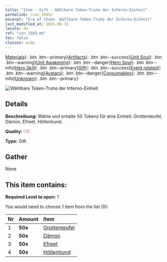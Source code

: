 ```yaml
---
title: "Item - Gift - Wählbare Token-Truhe der Inferno-Einheit"
permalink: /con_1583/
excerpt: "Era of Chaos  Wählbare Token-Truhe der Inferno-Einheit"
last_modified_at: 2021-06-15
locale: de
ref: "con_1583.md"
toc: false
classes: wide
---
```

 [Materials](/ItemsDE/){: .btn .btn--primary}[Artifacts](/ItemsDE/Artifacts/){: .btn .btn--success}[Unit Soul](/ItemsDE/UnitSoul/){: .btn .btn--warning}[Unit Awakening](/ItemsDE/UnitAwakening/){: .btn .btn--danger}[Hero Soul](/ItemsDE/HeroSoul/){: .btn .btn--info}[Hero Skill](/ItemsDE/HeroSkill/){: .btn .btn--primary}[Gift](/ItemsDE/Gift/){: .btn .btn--success}[Event related](/ItemsDE/Events/){: .btn .btn--warning}[Avatars](/ItemsDE/Avatars/){: .btn .btn--danger}[Consumables](/ItemsDE/Consumables/){: .btn .btn--info}[Unknown](/ItemsDE/Unknown/){: .btn .btn--primary}

 ![Wählbare Token-Truhe der Inferno-Einheit](/images/t/i_907199.png)

## Details
 **Beschreibung:** Wähle und erhalte 50 Tokens für eine Einheit: Grottenteufel, Dämon, Efreet, Höllenhund.

 **Quality:** <span style="color: #DA70D6">OK</span>

 **Type:** Gift

## Gather

  None

## This item contains:

 **Required Level to open:** 1

 You would need to choose 1 item from the list (0):

  | Nr | Amount |     Item    |
  |:---|:-------|:------------|
  | 1 |  **50x** | [Grottenteufel](/ItemsDE/unt_230/) |  | 
  | 2 |  **50x** | [Dämon](/ItemsDE/unt_229/) |  | 
  | 3 |  **50x** | [Efreet](/ItemsDE/unt_231/) |  | 
  | 4 |  **50x** | [Höllenhund](/ItemsDE/unt_228/) |  | 
